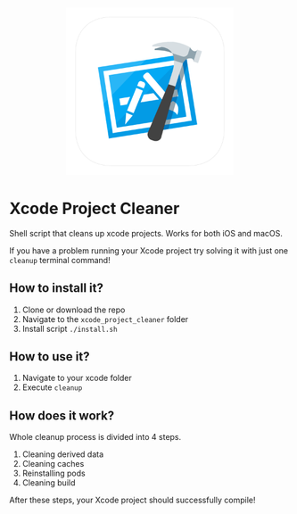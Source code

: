<h3 align="center">
  <img src="assets/xcode_project_cleaner_icon_web.png" width="300">
</h3>


# Xcode Project Cleaner
Shell script that cleans up xcode projects. Works for both iOS and macOS.

If you have a problem running your Xcode project try solving it with just one `cleanup` terminal command!

## How to install it?
1. Clone or download the repo
2. Navigate to the `xcode_project_cleaner` folder
2. Install script `./install.sh`


## How to use it?
1. Navigate to your xcode folder
2. Execute `cleanup`

## How does it work?
Whole cleanup process is divided into 4 steps.

1. Cleaning derived data
2. Cleaning caches
3. Reinstalling pods
4. Cleaning build

After these steps, your Xcode project should successfully compile!